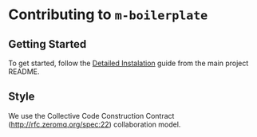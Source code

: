# Contributing to `m-boilerplate`

## Getting Started

To get started, follow the [Detailed Instalation](./README.md#detailed-installation) guide from the main project README.

## Style

We use the Collective Code Construction Contract (http://rfc.zeromq.org/spec:22) collaboration model.